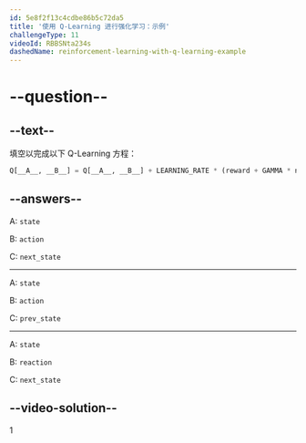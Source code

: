 ```yaml
---
id: 5e8f2f13c4cdbe86b5c72da5
title: '使用 Q-Learning 进行强化学习：示例'
challengeType: 11
videoId: RBBSNta234s
dashedName: reinforcement-learning-with-q-learning-example
---
```


# --question--

## --text--

填空以完成以下 Q-Learning 方程：

```py
Q[__A__, __B__] = Q[__A__, __B__] + LEARNING_RATE * (reward + GAMMA * np.max(Q[__C__, :]) - Q[__A__, __B__])
```

## --answers--

A: `state`

B: `action`

C: `next_state`

---

A: `state`

B: `action`

C: `prev_state`

---

A: `state`

B: `reaction`

C: `next_state`

## --video-solution--

1

